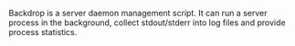 Backdrop is a server daemon management script.  It can run a server process
in the background, collect stdout/stderr into log files and provide process
statistics.